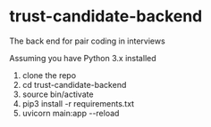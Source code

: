 # trust-candidate-backend
The back end for pair coding in interviews

Assuming you have Python 3.x installed

1. clone the repo
2. cd trust-candidate-backend
3. source bin/activate
4. pip3 install -r requirements.txt
5. uvicorn main:app --reload
